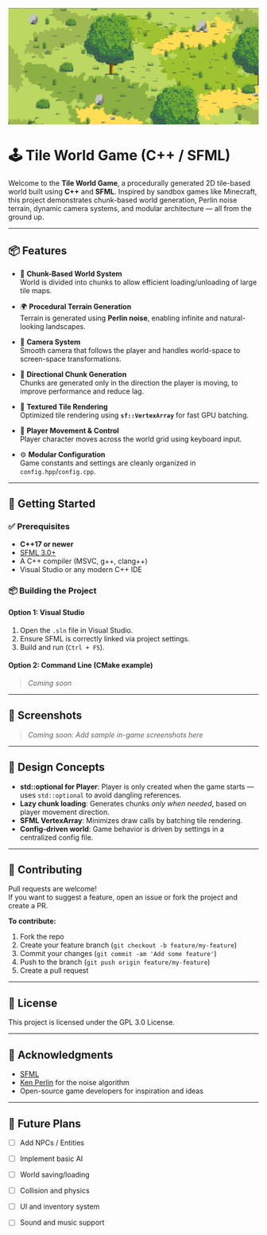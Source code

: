 ![Game Screenshot](res/esro.png)

# 🕹️ Tile World Game (C++ / SFML)

Welcome to the **Tile World Game**, a procedurally generated 2D tile-based world built using **C++** and **SFML**. Inspired by sandbox games like Minecraft, this project demonstrates chunk-based world generation, Perlin noise terrain, dynamic camera systems, and modular architecture — all from the ground up.

---

## 📦 Features

- 🧱 **Chunk-Based World System**  
  World is divided into chunks to allow efficient loading/unloading of large tile maps.

- 🌍 **Procedural Terrain Generation**  
  Terrain is generated using **Perlin noise**, enabling infinite and natural-looking landscapes.

- 🎥 **Camera System**  
  Smooth camera that follows the player and handles world-space to screen-space transformations.

- 🧭 **Directional Chunk Generation**  
  Chunks are generated only in the direction the player is moving, to improve performance and reduce lag.

- 🎨 **Textured Tile Rendering**  
  Optimized tile rendering using **`sf::VertexArray`** for fast GPU batching.

- 👾 **Player Movement & Control**  
  Player character moves across the world grid using keyboard input.

- ⚙️ **Modular Configuration**  
  Game constants and settings are cleanly organized in `config.hpp`/`config.cpp`.

---

## 🚀 Getting Started

### ✅ Prerequisites

- **C++17 or newer**
- [SFML 3.0+](https://www.sfml-dev.org/download.php)
- A C++ compiler (MSVC, g++, clang++)
- Visual Studio or any modern C++ IDE

### 📦 Building the Project

#### Option 1: Visual Studio

1. Open the `.sln` file in Visual Studio.
2. Ensure SFML is correctly linked via project settings.
3. Build and run (`Ctrl + F5`).

#### Option 2: Command Line (CMake example)

> *Coming soon*

---

## 📸 Screenshots

> *Coming soon: Add sample in-game screenshots here*

---

## 🧠 Design Concepts

- **std::optional for Player**: Player is only created when the game starts — uses `std::optional` to avoid dangling references.
- **Lazy chunk loading**: Generates chunks *only when needed*, based on player movement direction.
- **SFML VertexArray**: Minimizes draw calls by batching tile rendering.
- **Config-driven world**: Game behavior is driven by settings in a centralized config file.

---

## 🤝 Contributing

Pull requests are welcome!  
If you want to suggest a feature, open an issue or fork the project and create a PR.

**To contribute:**

1. Fork the repo
2. Create your feature branch (`git checkout -b feature/my-feature`)
3. Commit your changes (`git commit -am 'Add some feature'`)
4. Push to the branch (`git push origin feature/my-feature`)
5. Create a pull request

---

## 📜 License

This project is licensed under the GPL 3.0 License.

---

## 🙌 Acknowledgments

- [SFML](https://www.sfml-dev.org/)
- [Ken Perlin](https://mrl.cs.nyu.edu/~perlin/) for the noise algorithm
- Open-source game developers for inspiration and ideas

---

## 📌 Future Plans

- [ ] Add NPCs / Entities
- [ ] Implement basic AI
- [ ] World saving/loading
- [ ] Collision and physics
- [ ] UI and inventory system
- [ ] Sound and music support


